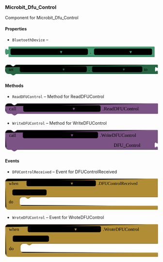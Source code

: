 ### Microbit_Dfu_Control

Component for Microbit_Dfu_Control

#### Properties

+ <a name="BluetoothDevice"></a>`BluetoothDevice` – 


![get Microbit_Dfu_Control1 BluetoothDevice ](blocks/Microbit_Dfu_Control.BluetoothDevice_getter.svg)


![set Microbit_Dfu_Control1 BluetoothDevice  to](blocks/Microbit_Dfu_Control.BluetoothDevice_setter.svg)

#### Methods

+ <a name="ReadDFUControl"></a>`ReadDFUControl` – Method for ReadDFUControl

![call Microbit_Dfu_Control1 ReadDFUControl](blocks/Microbit_Dfu_Control.ReadDFUControl.svg)

+ <a name="WriteDFUControl"></a>`WriteDFUControl` – Method for WriteDFUControl

![call Microbit_Dfu_Control1 WriteDFUControlDFU_Control](blocks/Microbit_Dfu_Control.WriteDFUControl.svg)

#### Events

+ <a name="DFUControlReceived"></a>`DFUControlReceived` – Event for DFUControlReceived

![when Microbit_Dfu_Control1 DFUControlReceived dfu_control do](blocks/Microbit_Dfu_Control.DFUControlReceived.svg)

+ <a name="WroteDFUControl"></a>`WroteDFUControl` – Event for WroteDFUControl

![when Microbit_Dfu_Control1 WroteDFUControl dfu_control do](blocks/Microbit_Dfu_Control.WroteDFUControl.svg)


